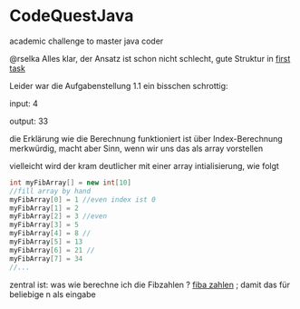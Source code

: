 # CodeQuestJava
academic challenge to master java coder


@rselka
Alles klar, der Ansatz ist schon nicht schlecht, gute Struktur in [first task](firs-task.java)

Leider war die Aufgabenstellung 1.1 ein bisschen schrottig:

input: 4 

output: 33

die Erklärung wie die Berechnung funktioniert ist über Index-Berechnung merkwürdig, macht aber Sinn,
wenn wir uns das als array vorstellen

vielleicht wird der kram deutlicher mit einer array intialisierung, wie folgt
```java
int myFibArray[] = new int[10]
//fill array by hand
myFibArray[0] = 1 //even index ist 0 
myFibArray[1] = 2
myFibArray[2] = 3 //even 
myFibArray[3] = 5
myFibArray[4] = 8 // 
myFibArray[5] = 13
myFibArray[6] = 21 // 
myFibArray[7] = 34
//...

```

zentral ist: was wie berechne ich die Fibzahlen ? [fiba zahlen](https://de.wikipedia.org/wiki/Fibonacci-Folge) ; 
damit das für beliebige n als eingabe

